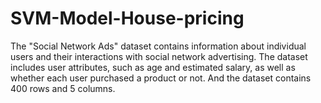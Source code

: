 # SVM-Model-House-pricing
The "Social Network Ads" dataset contains information about individual users and their interactions with social network advertising. The dataset includes user attributes, such as age and estimated salary, as well as whether each user purchased a product or not. And the dataset contains 400 rows and 5 columns.

